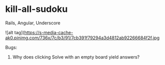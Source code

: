 # kill-all-sudoku

Rails, Angular, Underscore 

![alt tag](https://s-media-cache-ak0.pinimg.com/736x/7c/b3/91/7cb391f79294a3d4812ab92266684f2f.jpg

Bugs:

1. Why does clicking Solve with an empty board yield answers?